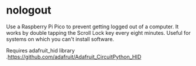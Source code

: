 # nologout
Use a Raspberry Pi Pico to prevent getting logged out of a computer. It works by double tapping the Scroll Lock key every eight minutes. Useful for systems on which you can't install software. 

Requires adafruit_hid library .https://github.com/adafruit/Adafruit_CircuitPython_HID
